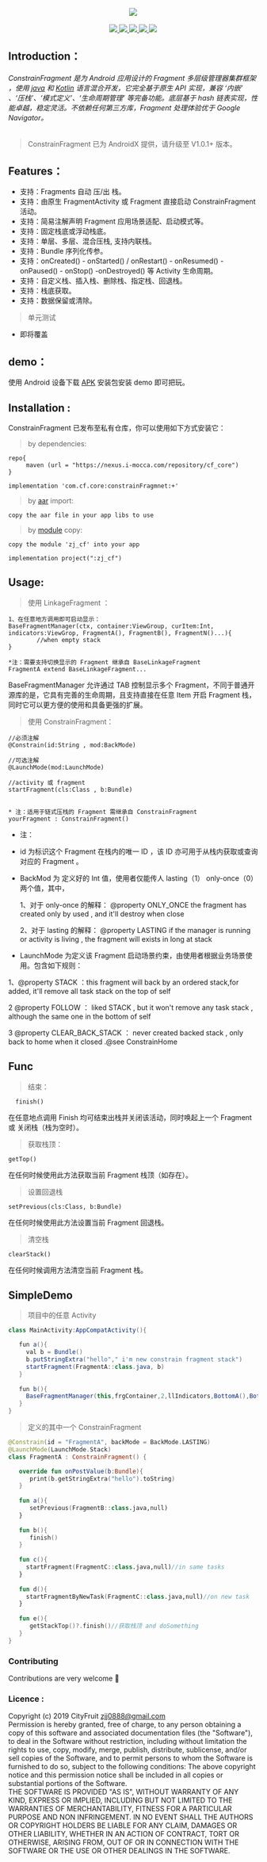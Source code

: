 <p align="center" >
   <img src = "https://github.com/ZBL-Kiven/ConstarinFragment/raw/master/demo/title.png"/>
   <br>
   <br>
   <a href = "http://cityfruit.io/">
   <img src = "https://img.shields.io/static/v1?label=By&message=CityFruit.io&color=2af"/>
   </a>
   <a href = "https://github.com/ZBL-Kiven/album">
      <img src = "https://img.shields.io/static/v1?label=platform&message=Android&color=6bf"/>
   </a>
   <a href = "https://github.com/ZBL-Kiven">
      <img src = "https://img.shields.io/static/v1?label=author&message=ZJJ&color=9cf"/>
  </a>
  <a href = "https://developer.android.google.cn/jetpack/androidx">
      <img src = "https://img.shields.io/static/v1?label=supported&message=AndroidX&color=8ce"/>
  </a>
  <a href = "https://www.android-doc.com/guide/components/android7.0.html">
      <img src = "https://img.shields.io/static/v1?label=minVersion&message=Nougat&color=cce"/>
  </a>
</p>
 
## Introduction：

###### ConstrainFragment 是为 Android 应用设计的 Fragment 多层级管理器集群框架 ，使用 [java]() 和 [Kotlin]() 语言混合开发，它完全基于原生 API 实现，兼容 ‘内嵌’ 、‘压栈’、‘模式定义’、‘生命周期管理’ 等完备功能。底层基于 hash 链表实现，性能卓越，稳定灵活。不依赖任何第三方库，Fragment 处理体验优于 Google Navigator。

> ConstrainFragment 已为 AndroidX 提供，请升级至 V1.0.1+ 版本。

## Features：

* 支持：Fragments 自动 压/出 栈。
* 支持：由原生 FragmentActivity 或 Fragment 直接启动 ConstrainFragment 活动。
* 支持：简易注解声明 Fragment 应用场景适配、启动模式等。
* 支持：固定栈底或浮动栈底。
* 支持：单层、多层、混合压栈, 支持内联栈。
* 支持：Bundle 序列化传参。
* 支持：onCreated() - onStarted() / onRestart() - onResumed() - onPaused() - onStop() -onDestroyed() 等 Activity 生命周期。
* 支持：自定义栈、插入栈、删除栈、指定栈、回退栈。
* 支持：栈底获取。
* 支持：数据保留或清除。

> 单元测试

- 即将覆盖

## demo：

使用 Android 设备下载 [APK](https://github.com/ZBL-Kiven/ConstarinFragment/raw/master/demo/demo.apk) 安装包安装 demo 即可把玩。

## Installation :


ConstrainFragment 已发布至私有仓库，你可以使用如下方式安装它：

> by dependencies:

```grovy
repo{
     maven (url = "https://nexus.i-mocca.com/repository/cf_core")
}

implementation 'com.cf.core:constrainFragmnet:+'
```

> by [aar](https://nexus.i-mocca.com/repository/cf_core/com/cf/core/constrainFragment/1.0.0/constrainFragment-1.0.0.aar) import:

```
copy the aar file in your app libs to use
```

> by [module](https://github.com/ZBL-Kiven/ConstarinFragment/archive/master.zip) copy:
 
```
copy the module 'zj_cf' into your app

implementation project(":zj_cf")

```

## Usage:

> 使用 LinkageFragment ：

```
1、在任意地方调用即可启动显示：
BaseFragmentManager(ctx, container:ViewGroup, curItem:Int, indicators:ViewGrop, FragmentA(), FragmentB(), FragmentN()...){
        //when empty stack
}

*注：需要支持切换显示的 Fragment 继承自 BaseLinkageFragment
FragmentA extend BaseLinkageFragment...
``` 

BaseFragmentManager 允许通过 TAB 控制显示多个 Fragment，不同于普通开源库的是，它具有完善的生命周期，且支持直接在任意 Item 开启 Fragment 栈，同时它可以更方便的使用和具备更强的扩展。

> 使用 ConstrainFragment：

```
//必须注解
@Constrain(id:String , mod:BackMode)

//可选注解
@LaunchMode(mod:LaunchMode) 

//activity 或 fragment
startFragment(cls:Class , b:Bundle)


* 注：适用于链式压栈的 Fragment 需继承自 ConstrainFragment
yourFragment : ConstrainFragment()
```
* 注：

* id 为标识这个 Fragment 在栈内的唯一 ID ，该 ID 亦可用于从栈内获取或查询对应的 Fragment 。
 
* BackMod 为 定义好的 Int 值，使用者仅能传人 lasting（1） only-once（0） 两个值，其中，
  
  1、对于 only-once 的解释： @property ONLY_ONCE the fragment has created only by used , and it'll destroy when close
 
  2、对于 lasting 的解释： @property LASTING if the manager is running or activity is living , the fragment will exists in long at stack
 
* LaunchMode 为定义该 Fragment 启动场景约束，由使用者根据业务场景使用。包含如下规则：
 
 1、@property STACK ：this fragment will back by an ordered stack,for added, it'll remove all task stack on the top of self
 
 2 @property FOLLOW ： liked STACK , but it won't remove any task stack , although the same one in the bottom of self
 
 3 @property CLEAR_BACK_STACK ： never created backed stack , only back to home when it closed .@see ConstrainHome

## Func

> 结束：
 
```
  finish()
```
在任意地点调用 Finish 均可结束出栈并关闭该活动，同时唤起上一个 Fragment 或 关闭栈（栈为空时）。
  
> 获取栈顶：

```
getTop()
```
在任何时候使用此方法获取当前 Fragment 栈顶（如存在）。

> 设置回退栈

```
setPrevious(cls:Class, b:Bundle)
```
在任何时候使用此方法设置当前 Fragment 回退栈。

> 清空栈

```
clearStack()
```
在任何时候调用方法清空当前 Fragment 栈。

## SimpleDemo

> 项目中的任意 Activity

```java 
class MainActivity:AppCompatActivity(){

   fun a(){
     val b = Bundle()
     b.putStringExtra("hello"," i'm new constrain fragment stack")
     startFragment(FragmentA::class.java, b)
   }    
   
   fun b(){
     BaseFragmentManager(this,frgContainer,2,llIndicators,BottomA(),BottomB(),BottomC(),BottomD(),BottomE())
   }
}

```

> 定义的其中一个 ConstrainFragment

```kotlin
@Constrain(id = "FragmentA", backMode = BackMode.LASTING)
@LaunchMode(LaunchMode.Stack)
class FragmentA : ConstrainFragment() {

   override fun onPostValue(b:Bundle){
      print(b.getStringExtra("hello").toString)
   }
   
   fun a(){
      setPrevious(FragmentB::class.java,null)
   }
   
   fun b(){
      finish()
   }
   
   fun c(){
     startFragment(FragmentC::class.java,null)//in same tasks
   }
   
   fun d(){
     startFragmentByNewTask(FragmentC::class.java,null)//on new task
   }
   
   fun e(){
      getStackTop()?.finish()//获取栈顶 and doSomething
   }
}
```

### Contributing

Contributions are very welcome 🎉

### Licence :  

Copyright (c) 2019 CityFruit zjj0888@gmail.com<br>
Permission is hereby granted, free of charge, to any person obtaining a copy of this software and associated documentation files (the "Software"), to deal in the Software without restriction, including without limitation the rights to use, copy, modify, merge, publish, distribute, sublicense, and/or sell copies of the Software, and to permit persons to whom the Software is furnished to do so, subject to the following conditions:
The above copyright notice and this permission notice shall be included in all copies or substantial portions of the Software.<br>
THE SOFTWARE IS PROVIDED "AS IS", WITHOUT WARRANTY OF ANY KIND, EXPRESS OR IMPLIED, INCLUDING BUT NOT LIMITED TO THE WARRANTIES OF MERCHANTABILITY, FITNESS FOR A PARTICULAR PURPOSE AND NON INFRINGEMENT. IN NO EVENT SHALL THE AUTHORS OR COPYRIGHT HOLDERS BE LIABLE FOR ANY CLAIM, DAMAGES OR OTHER LIABILITY, WHETHER IN AN ACTION OF CONTRACT, TORT OR OTHERWISE, ARISING FROM, OUT OF OR IN CONNECTION WITH THE SOFTWARE OR THE USE OR OTHER DEALINGS IN THE SOFTWARE.
